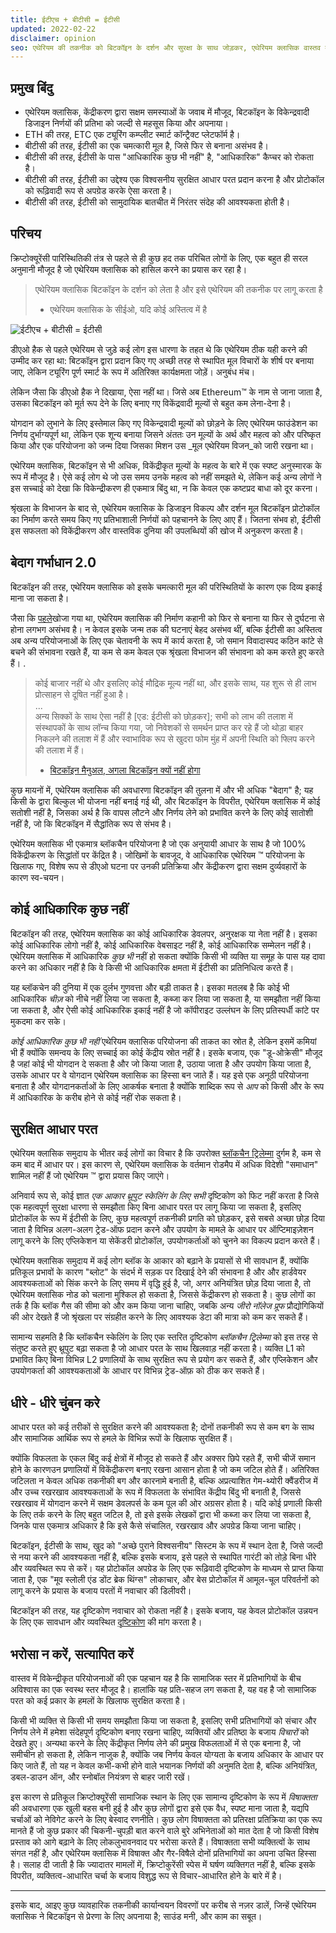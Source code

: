 ```yaml
---
title: ईटीएच + बीटीसी = ईटीसी
updated: 2022-02-22
disclaimer: opinion
seo: एथेरियम की तकनीक को बिटकॉइन के दर्शन और सुरक्षा के साथ जोड़कर, एथेरियम क्लासिक वास्तव में विकेन्द्रीकृत स्मार्ट कॉन्ट्रैक्ट प्लेटफॉर्म प्रदान करने में सक्षम है।
---
```


## प्रमुख बिंदु

- एथेरियम क्लासिक, केंद्रीकरण द्वारा सक्षम समस्याओं के जवाब में मौजूद, बिटकॉइन के विकेन्द्रवादी डिजाइन निर्णयों की प्रतिभा को जल्दी से महसूस किया और अपनाया।
- ETH की तरह, ETC एक ट्यूरिंग कम्प्लीट स्मार्ट कॉन्ट्रैक्ट प्लेटफॉर्म है।
- बीटीसी की तरह, ईटीसी का एक चमत्कारी मूल है, जिसे फिर से बनाना असंभव है।
- बीटीसी की तरह, ईटीसी के पास "आधिकारिक कुछ भी नहीं" है, "आधिकारिक" कैप्चर को रोकता है।
- बीटीसी की तरह, ईटीसी का उद्देश्य एक विश्वसनीय सुरक्षित आधार परत प्रदान करना है और प्रोटोकॉल को रूढ़िवादी रूप से अपग्रेड करके ऐसा करता है।
- बीटीसी की तरह, ईटीसी को सामुदायिक बातचीत में निरंतर संदेह की आवश्यकता होती है।

## परिचय

क्रिप्टोक्यूरेंसी पारिस्थितिकी तंत्र से पहले से ही कुछ हद तक परिचित लोगों के लिए, एक बहुत ही सरल अनुमानी मौजूद है जो एथेरियम क्लासिक को हासिल करने का प्रयास कर रहा है।

> एथेरियम क्लासिक बिटकॉइन के दर्शन को लेता है और इसे एथेरियम की तकनीक पर लागू करता है
> 
> - एथेरियम क्लासिक के सीईओ, यदि कोई अस्तित्व में है

![ईटीएच + बीटीसी = ईटीसी](./ethbtcetc.png)

डीएओ हैक से पहले एथेरियम से जुड़े कई लोग इस धारणा के तहत थे कि एथेरियम ठीक यही करने की उम्मीद कर रहा था: बिटकॉइन द्वारा प्रदान किए गए अच्छी तरह से स्थापित मूल विचारों के शीर्ष पर बनाया जाए, लेकिन ट्यूरिंग पूर्ण स्मार्ट के रूप में अतिरिक्त कार्यक्षमता जोड़ें। अनुबंध मंच।

लेकिन जैसा कि डीएओ हैक ने दिखाया, ऐसा नहीं था। जिसे अब Ethereum™ के नाम से जाना जाता है, उसका बिटकॉइन को मूर्त रूप देने के लिए बनाए गए विकेंद्रवादी मूल्यों से बहुत कम लेना-देना है।

योगदान को लुभाने के लिए इस्तेमाल किए गए विकेन्द्रवादी मूल्यों को छोड़ने के लिए एथेरियम फाउंडेशन का निर्णय दुर्भाग्यपूर्ण था, लेकिन एक शून्य बनाया जिसने अंततः उन मूल्यों के अर्थ और महत्व को और परिष्कृत किया और एक परियोजना को जन्म दिया जिसका मिशन उस _मूल एथेरियम विजन_को जारी रखना था।

एथेरियम क्लासिक, बिटकॉइन से भी अधिक, विकेंद्रीकृत मूल्यों के महत्व के बारे में एक स्पष्ट अनुस्मारक के रूप में मौजूद है। ऐसे कई लोग थे जो उस समय उनके महत्व को नहीं समझते थे, लेकिन कई अन्य लोगों ने इस सच्चाई को देखा कि विकेन्द्रीकरण ही एकमात्र बिंदु था, न कि केवल एक कष्टप्रद बाधा को दूर करना।

श्रृंखला के विभाजन के बाद से, एथेरियम क्लासिक के डिजाइन विकल्प और दर्शन मूल बिटकॉइन प्रोटोकॉल का निर्माण करते समय किए गए प्रतिभाशाली निर्णयों को पहचानने के लिए आए हैं। जितना संभव हो, ईटीसी इस सफलता को विकेंद्रीकरण और वास्तविक दुनिया की उपलब्धियों की खोज में अनुकरण करता है।

## बेदाग गर्भाधान 2.0

बिटकॉइन की तरह, एथेरियम क्लासिक को इसके चमत्कारी मूल की परिस्थितियों के कारण एक दिव्य इकाई माना जा सकता है।

जैसा कि [पहले](/why-classic/genesis#the-immaculate-conception)खोजा गया था, एथेरियम क्लासिक की निर्माण कहानी को फिर से बनाना या फिर से दुर्घटना से होना लगभग असंभव है। न केवल इसके जन्म तक की घटनाएं बेहद असंभव थीं, बल्कि ईटीसी का अस्तित्व अब अन्य परियोजनाओं के लिए एक चेतावनी के रूप में कार्य करता है, जो समान विवादास्पद कठिन कांटे से बचने की संभावना रखते हैं, या कम से कम केवल एक श्रृंखला विभाजन की संभावना को कम करते हुए करते हैं। .

> कोई बाजार नहीं थे और इसलिए कोई मौद्रिक मूल्य नहीं था, और इसके साथ, यह शुरू से ही लाभ प्रोत्साहन से दूषित नहीं हुआ है।  
> ...  
> अन्य सिक्कों के साथ ऐसा नहीं है [एड: ईटीसी को छोड़कर]; सभी को लाभ की तलाश में संस्थापकों के साथ लॉन्च किया गया, जो निवेशकों से समर्थन प्राप्त कर रहे हैं जो थोड़ा बाहर निकलने की तलाश में हैं और स्वाभाविक रूप से खुदरा फोम मुंह में अपनी स्थिति को फ्लिप करने की तलाश में हैं।
> 
> - [बिटकॉइन मैनुअल, अगला बिटकॉइन क्यों नहीं होगा](https://thebitcoinmanual.com/articles/why-there-wont-be-a-next-bitcoin/)

कुछ मायनों में, एथेरियम क्लासिक की अवधारणा बिटकॉइन की तुलना में और भी अधिक "बेदाग" है; यह किसी के द्वारा बिल्कुल भी योजना नहीं बनाई गई थी, और बिटकॉइन के विपरीत, एथेरियम क्लासिक में कोई सतोशी नहीं है, जिसका अर्थ है कि वापस लौटने और निर्णय लेने को प्रभावित करने के लिए कोई सातोशी नहीं है, जो कि बिटकॉइन में सैद्धांतिक रूप से संभव है।

एथेरियम क्लासिक भी एकमात्र ब्लॉकचैन परियोजना है जो एक अनुयायी आधार के साथ है जो 100% विकेंद्रीकरण के सिद्धांतों पर केंद्रित है। जोखिमों के बावजूद, वे आधिकारिक एथेरियम ™ परियोजना के खिलाफ गए, विशेष रूप से डीएओ घटना पर उनकी प्रतिक्रिया और केंद्रीकरण द्वारा सक्षम दुर्व्यवहारों के कारण स्व-चयन।

## कोई आधिकारिक कुछ नहीं

बिटकॉइन की तरह, एथेरियम क्लासिक का कोई आधिकारिक डेवलपर, अनुरक्षक या नेता नहीं है। इसका कोई आधिकारिक लोगो नहीं है, कोई आधिकारिक वेबसाइट नहीं है, कोई आधिकारिक सम्मेलन नहीं है। एथेरियम क्लासिक में आधिकारिक _कुछ भी_ नहीं हो सकता क्योंकि किसी भी व्यक्ति या समूह के पास यह दावा करने का अधिकार नहीं है कि वे किसी भी आधिकारिक क्षमता में ईटीसी का प्रतिनिधित्व करते हैं।

यह ब्लॉकचेन की दुनिया में एक दुर्लभ गुणवत्ता और बड़ी ताकत है। इसका मतलब है कि कोई भी आधिकारिक _चीज़_ को नीचे नहीं लिया जा सकता है, कब्जा कर लिया जा सकता है, या समझौता नहीं किया जा सकता है, और ऐसी कोई आधिकारिक इकाई नहीं है जो कॉपीराइट उल्लंघन के लिए प्रतिस्पर्धी कांटे पर मुकदमा कर सके।

_कोई आधिकारिक कुछ भी नहीं_ एथेरियम क्लासिक परियोजना की ताकत का स्रोत है, लेकिन इसमें कमियां भी हैं क्योंकि समन्वय के लिए सच्चाई का कोई केंद्रीय स्रोत नहीं है। इसके बजाय, एक "डू-ओक्रेसी" मौजूद है जहां कोई भी योगदान दे सकता है और जो किया जाता है, उठाया जाता है और उपयोग किया जाता है, उसके आधार पर वे योगदान एथेरियम क्लासिक का हिस्सा बन जाते हैं। यह इसे एक अनूठी परियोजना बनाता है और योगदानकर्ताओं के लिए आकर्षक बनाता है क्योंकि शाब्दिक रूप से _आप_ को किसी और के रूप में आधिकारिक के करीब होने से कोई नहीं रोक सकता है।

## सुरक्षित आधार परत

एथेरियम क्लासिक समुदाय के भीतर कई लोगों का विचार है कि उपरोक्त [ब्लॉकचैन ट्रिलेम्मा](/why-classic/decentralism#the-blockchain-trilemma) दुर्गम है, कम से कम बाद में आधार पर। इस कारण से, एथेरियम क्लासिक के वर्तमान रोडमैप में अधिक विदेशी "समाधान" शामिल नहीं हैं जो एथेरियम ™ द्वारा प्रयास किए जाएंगे।

अनिवार्य रूप से, कोई ज्ञात _एक आकार थ्रूपुट स्केलिंग के लिए सभी_ दृष्टिकोण को फिट नहीं करता है जिसे एक महत्वपूर्ण सुरक्षा धारणा से समझौता किए बिना आधार परत पर लागू किया जा सकता है, इसलिए प्रोटोकॉल के रूप में ईटीसी के लिए, कुछ महत्वपूर्ण तकनीकी प्रगति को छोड़कर, इसे सबसे अच्छा छोड़ दिया जाता है विभिन्न अलग-अलग ट्रेड-ऑफ प्रदान करने और उपयोग के मामले के आधार पर ऑप्टिमाइज़ेशन लागू करने के लिए एप्लिकेशन या सेकेंडरी प्रोटोकॉल, उपयोगकर्ताओं को चुनने का विकल्प प्रदान करते हैं।

एथेरियम क्लासिक समुदाय में कई लोग ब्लॉक के आकार को बढ़ाने के प्रयासों से भी सावधान हैं, क्योंकि प्रतिकूल प्रभावों के कारण "ब्लोट" के संदर्भ में सड़क पर दिखाई देने की संभावना है और और हार्डवेयर आवश्यकताओं को सिंक करने के लिए समय में वृद्धि हुई है, जो, अगर अनियंत्रित छोड़ दिया जाता है, तो एथेरियम क्लासिक नोड को चलाना मुश्किल हो सकता है, जिससे केंद्रीकरण हो सकता है। कुछ लोगों का तर्क है कि ब्लॉक गैस की सीमा को और कम किया जाना चाहिए, जबकि अन्य _जीरो नॉलेज प्रूफ_ प्रौद्योगिकियों की ओर देखते हैं जो श्रृंखला पर संग्रहीत करने के लिए आवश्यक डेटा की मात्रा को कम कर सकते हैं।

सामान्य सहमति है कि ब्लॉकचैन स्केलिंग के लिए एक स्तरित दृष्टिकोण _ब्लॉकचैन ट्रिलेम्मा_ को इस तरह से संतुष्ट करते हुए थ्रूपुट बढ़ा सकता है जो आधार परत के साथ खिलवाड़ नहीं करता है। व्यक्ति L1 को प्रभावित किए बिना विभिन्न L2 प्रणालियों के साथ सुरक्षित रूप से प्रयोग कर सकते हैं, और एप्लिकेशन और उपयोगकर्ता की आवश्यकताओं के आधार पर विभिन्न ट्रेड-ऑफ़ को ठीक कर सकते हैं।

## धीरे - धीरे चुंबन करे

आधार परत को कई तरीकों से सुरक्षित करने की आवश्यकता है; दोनों तकनीकी रूप से कम बग के साथ और सामाजिक आर्थिक रूप से हमले के विभिन्न रूपों के खिलाफ सुरक्षित हैं।

क्योंकि विफलता के एकल बिंदु कई क्षेत्रों में मौजूद हो सकते हैं और अक्सर छिपे रहते हैं, सभी चीजें समान होने के कारणउन प्रणालियों में विकेंद्रीकरण बनाए रखना आसान होता है जो कम जटिल होते हैं। अतिरिक्त जटिलता न केवल अधिक तकनीकी बग और कारनामे बनाती है, बल्कि अप्रत्याशित गेम-थ्योरी क्वैंडरीज में और उच्च रखरखाव आवश्यकताओं के रूप में विफलता के संभावित केंद्रीय बिंदु भी बनाती है, जिससे रखरखाव में योगदान करने में सक्षम डेवलपर्स के कम पूल की ओर अग्रसर होता है। यदि कोई प्रणाली किसी के लिए तर्क करने के लिए बहुत जटिल है, तो इसे इसके लेखकों द्वारा भी कब्जा कर लिया जा सकता है, जिनके पास एकमात्र अधिकार है कि इसे कैसे संचालित, रखरखाव और अपग्रेड किया जाना चाहिए।

बिटकॉइन, ईटीसी के साथ, खुद को "अच्छे पुराने विश्वसनीय" सिस्टम के रूप में स्थान देता है, जिसे जल्दी से नया करने की आवश्यकता नहीं है, बल्कि इसके बजाय, इसे पहले से स्थापित गारंटी को तोड़े बिना धीरे और व्यवस्थित रूप से करें। यह प्रोटोकॉल अपग्रेड के लिए एक रूढ़िवादी दृष्टिकोण के माध्यम से प्राप्त किया जाता है, एक "मूव स्लोली एंड डोंट ब्रेक थिंग्स" लोकाचार, और बेस प्रोटोकॉल में आमूल-चूल परिवर्तनों को लागू करने के प्रयास के बजाय परतों में नवाचार की डिलीवरी।

बिटकॉइन की तरह, यह दृष्टिकोण नवाचार को रोकता नहीं है। इसके बजाय, यह केवल प्रोटोकॉल उन्नयन के लिए एक सावधान और व्यवस्थित [दृष्टिकोण](/knowledge/future#upgrade-process) की मांग करता है।

## भरोसा न करें, सत्यापित करें

वास्तव में विकेन्द्रीकृत परियोजनाओं की एक पहचान यह है कि सामाजिक स्तर में प्रतिभागियों के बीच अविश्वास का एक स्वस्थ स्तर मौजूद है। हालांकि यह प्रति-सहज लग सकता है, यह वह है जो सामाजिक परत को कई प्रकार के हमलों के खिलाफ सुरक्षित करता है।

किसी भी व्यक्ति से किसी भी समय समझौता किया जा सकता है, इसलिए सभी प्रतिभागियों को संचार और निर्णय लेने में हमेशा संदेहपूर्ण दृष्टिकोण बनाए रखना चाहिए, व्यक्तियों और प्रतिष्ठा के बजाय _विचारों_ को देखते हुए। अन्यथा करने के लिए केंद्रीकृत निर्णय लेने की प्रमुख विफलताओं में से एक बनाना है, जो समीचीन हो सकता है, लेकिन नाजुक है, क्योंकि जब निर्णय केवल योग्यता के बजाय अधिकार के आधार पर किए जाते हैं, तो यह न केवल कभी-कभी होने वाले भयानक निर्णयों की अनुमति देता है, बल्कि अनियंत्रित, डबल-डाउन ऑन, और स्नोबॉल नियंत्रण से बाहर जारी रखें।

इस कारण से प्रतिकूल क्रिप्टोक्यूरेंसी सामाजिक स्थान के लिए एक सामान्य दृष्टिकोण के रूप में *विषाक्तता* की अवधारणा एक खुली बहस बनी हुई है और कुछ लोगों द्वारा इसे एक वैध, स्पष्ट माना जाता है, यद्यपि चर्चाओं को नेविगेट करने के लिए बेस्वाद रणनीति। कुछ लोग विषाक्तता को प्रतिरक्षा प्रतिक्रिया का एक रूप मानते हैं जो कुछ प्रकार की चिकनी-चुपड़ी बात करने वाले बुरे अभिनेताओं को मात देता है जो किसी विशेष प्रस्ताव को आगे बढ़ाने के लिए लोकलुभावनवाद पर भरोसा करते हैं। विषाक्तता सभी व्यक्तित्वों के साथ संगत नहीं है, और एथेरियम क्लासिक में विषाक्त और गैर-विषैले दोनों प्रतिभागियों का अपना उचित हिस्सा है। सलाह दी जाती है कि ज्यादातर मामलों में, क्रिप्टोकुरेंसी स्पेस में घर्षण व्यक्तिगत नहीं है, बल्कि इसके विपरीत, व्यक्तित्व-आधारित चर्चा के बजाय विशुद्ध रूप से विचार-आधारित होने के बारे में है।

---

इसके बाद, आइए कुछ व्यावहारिक तकनीकी कार्यान्वयन विवरणों पर करीब से नज़र डालें, जिन्हें एथेरियम क्लासिक ने बिटकॉइन से प्रेरणा के लिए अपनाया है; साउंड मनी, और काम का सबूत।
